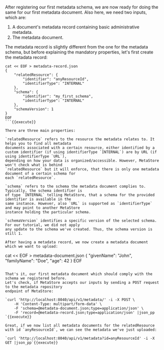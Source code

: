 After registering our first metadata schema, we are now ready for doing the same
for our first metadata document. Also here, we need two inputs, which are:

1. A document's metadata record containing basic administrative metadata.
2. The metadata document.

The metadata record is slightly different from the one for the metadata schema, but
before explaining the mandatory properties, let's first create the metadata record:

```
cat << EOF > metadata-record.json
{
    "relatedResource": {
        "identifier": "anyResourceId",
        "identifierType": "INTERNAL"
    },
    "schema": {
        "identifier": "my_first_schema",
        "identifierType": "INTERNAL"
    },
    "schemaVersion": 1
}
EOF
```{{execute}}

There are three main properties: 

`relatedResource` refers to the resource the metadata relates to. It helps you to find all metadata
documents associated with a certain resource, either identified by a
custom identifier (if using identifierType `INTERNAL`) are by URL (if using identifierType `URL`), 
depending on how your data is organized/accessible. However, MetaStore won't check what is behind
`relatedResource` but it will enforce, that there is only one metadata document of a certain schema for
each `relatedResource`.

`schema` refers to the schema the metadata document complies to. Typically, the schema identifier is
of type `INTERNAL` telling MetaStore, that a schema for the provided identifier is available in the 
same instance. However, also `URL` is supported as `identifierType` and may point to another MetaStore
instance holding the particular schema. 

`schemaVersion` identifies a specific version of the selected schema. For our tutorial, we did not apply
any update to the schema we've created. Thus, the schema version is still 1.

After having a metadata record, we now create a metadata document which we want to upload:

```
cat << EOF > metadata-document.json
{
"givenName": "John",
"familyName": "Doe",
"age": 42
}
EOF
```{{execute}}

That's it, our first metadata document which should comply with the schema we registered before.  
Let's check, if MetaStore accepts our inputs by sending a POST request to the metadata repository
endpoint of MetaStore:

`curl 'http://localhost:8040/api/v1/metadata/' -i -X POST \
    -H 'Content-Type: multipart/form-data' \
    -F 'schema=@metadata-document.json;type=application/json' \
    -F 'record=@metadata-record.json;type=application/json' |json_pp
`{{execute}}

Great, if we now list all metadata documents for the relatedResource with id `anyResourceId`, we can see the metadata we've just uploaded:

`curl 'http://localhost:8040/api/v1/metadata?id=anyResourceId' -i -X GET |json_pp`{{execute}}